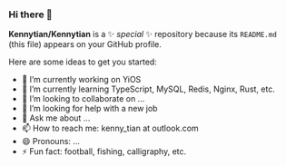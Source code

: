 ### Hi there 👋

**Kennytian/Kennytian** is a ✨ _special_ ✨ repository because its `README.md` (this file) appears on your GitHub profile.

Here are some ideas to get you started:

- 🔭 I’m currently working on YiOS
- 🌱 I’m currently learning TypeScript, MySQL, Redis, Nginx, Rust, etc.
- 👯 I’m looking to collaborate on ...
- 🤔 I’m looking for help with a new job
- 💬 Ask me about ...
- 📫 How to reach me: kenny_tian at outlook.com
- 😄 Pronouns: ...
- ⚡ Fun fact: football, fishing, calligraphy, etc.
